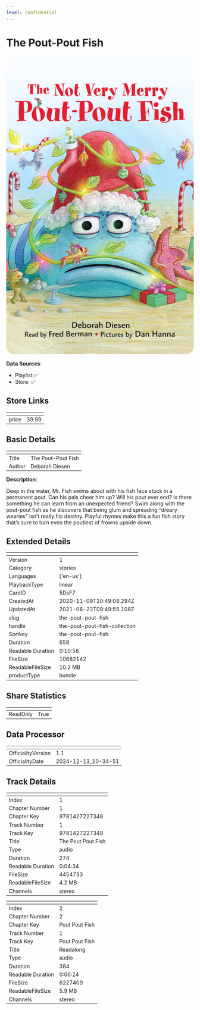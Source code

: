 ```yaml
---
level: confidential
---
```

# The Pout-Pout Fish

![card_[5DsF7].png](../../img/cards/card_[5DsF7].png)

**Data Sources**: 

- Playlist:✅
- Store: ✅


## Store Links

| <!-- --> | <!-- --> |
| - | - |
| price | 39.99 |


## Basic Details

| <!-- --> | <!-- --> |
| - | - |
| Title | The Pout-Pout Fish |
| Author | Deborah Diesen |

**Description**:

Deep in the water, Mr. Fish swims about with his fish face stuck in a permanent pout. Can his pals cheer him up? Will his pout ever end? Is there something he can learn from an unexpected friend? Swim along with the pout-pout fish as he discovers that being glum and spreading “dreary wearies” isn’t really his destiny. Playful rhymes make this a fun fish story that’s sure to turn even the poutiest of frowns upside down.


## Extended Details

| <!-- --> | <!-- --> |
| - | - |
| Version | 1 |
| Category | stories |
| Languages | ['en-us'] |
| PlaybackType | linear |
| CardID | 5DsF7 |
| CreatedAt | 2020-11-09T10:49:08.294Z |
| UpdatedAt | 2021-06-22T09:49:55.108Z |
| slug | the-pout-pout-fish |
| handle | the-pout-pout-fish-collection |
| Sortkey | the-pout-pout-fish |
| Duration | 658 |
| Readable Duration | 0:10:58 |
| FileSize | 10682142 |
| ReadableFileSize | 10.2 MB |
| productType | bundle |


## Share Statistics

| <!-- --> | <!-- --> |
| - | - |
| ReadOnly | True |


## Data Processor

| <!-- --> | <!-- --> |
| - | - |
| OfficialityVersion | 1.1
| OfficialityDate | 2024-12-13_10-34-51


## Track Details

| <!-- --> | <!-- --> |
| - | - |
| Index | 1 |
| Chapter Number | 1 |
| Chapter Key | 9781427227348 |
| Track Number | 1 |
| Track Key | 9781427227348 |
| Title | The Pout Pout Fish |
| Type | audio |
| Duration | 274 |
| Readable Duration | 0:04:34 |
| FileSize | 4454733 |
| ReadableFileSize | 4.2 MB |
| Channels | stereo |

| <!-- --> | <!-- --> |
| - | - |
| Index | 2 |
| Chapter Number | 2 |
| Chapter Key | Pout Pout Fish |
| Track Number | 1 |
| Track Key | Pout Pout Fish |
| Title | Readalong |
| Type | audio |
| Duration | 384 |
| Readable Duration | 0:06:24 |
| FileSize | 6227409 |
| ReadableFileSize | 5.9 MB |
| Channels | stereo |

